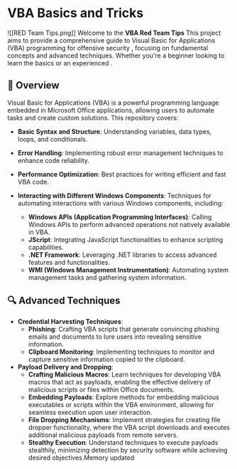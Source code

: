 
# VBA Basics and Tricks

![[RED Team Tips.png]]
Welcome to the **VBA Red Team Tips** This project aims to provide a comprehensive guide to Visual Basic for Applications (VBA) programming for offensive security , focusing on fundamental concepts and advanced techniques. Whether you're a beginner looking to learn the basics or an experienced .
## 📖 Overview

Visual Basic for Applications (VBA) is a powerful programming language embedded in Microsoft Office applications, allowing users to automate tasks and create custom solutions. This repository covers:


- **Basic Syntax and Structure**: Understanding variables, data types, loops, and conditionals.
- **Error Handling**: Implementing robust error management techniques to enhance code reliability.
- **Performance Optimization**: Best practices for writing efficient and fast VBA code.
- **Interacting with Different Windows Components**: Techniques for automating interactions with various Windows components, including:
    
    - **Windows APIs (Application Programming Interfaces)**: Calling Windows APIs to perform advanced operations not natively available in VBA.
    - **JScript**: Integrating JavaScript functionalities to enhance scripting capabilities.
    - **.NET Framework**: Leveraging .NET libraries to access advanced features and functionalities.
    - **WMI (Windows Management Instrumentation)**: Automating system management tasks and gathering system information.

## 🔍 Advanced Techniques


- **Credential Harvesting Techniques**:
    - **Phishing**: Crafting VBA scripts that generate convincing phishing emails and documents to lure users into revealing sensitive information.
    - **Clipboard Monitoring**: Implementing techniques to monitor and capture sensitive information copied to the clipboard.
- **Payload Delivery and Dropping**:
    - **Crafting Malicious Macros**: Learn techniques for developing VBA macros that act as payloads, enabling the effective delivery of malicious scripts or files within Office documents.
    - **Embedding Payloads**: Explore methods for embedding malicious executables or scripts within the VBA environment, allowing for seamless execution upon user interaction.
    - **File Dropping Mechanisms**: Implement strategies for creating file dropper functionality, where the VBA script downloads and executes additional malicious payloads from remote servers.
    - **Stealthy Execution**: Understand techniques to execute payloads stealthily, minimizing detection by security software while achieving desired objectives.Memory updated